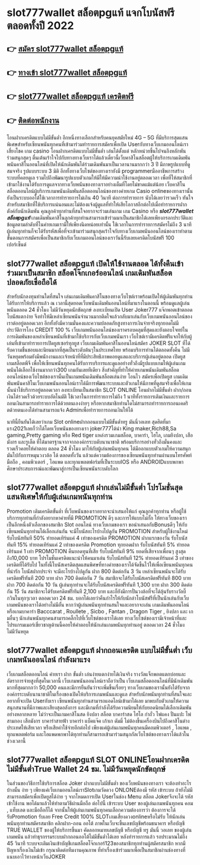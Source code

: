 # slot777wallet สล็อตpgแท้  แจกโบนัสฟรีตลอดทั้งปี 2022

## 👉 [สมัคร slot777wallet สล็อตpgแท้](https://slot777wallet.com/)
## 👉 [ทางเข้า slot777wallet สล็อตpgแท้](https://slot777wallet.com/)
## 👉 [slot777wallet สล็อตpgแท้ เครดิตฟรี](https://slot777wallet.com/)
## 👉 [ติดต่อพนักงาน](https://slot777wallet.com/)


โอนฝากเครดิตแบบไม่มีขั้นต่ำ  อีกหนึ่งทางเลือกสำหรับคนยุคสมัยใหม่ 4G – 5G ที่มีบริการสุดแสนพิเศษสำหรับเซียนพนันทุกคนที่เข้ามาร่วมทำรายการสมัครเพื่อเปิด Userกับทางเว็บเกมออนไลน์เราเสี่ยงโชค เกม casino  โอนฝากเครดิตแบบไม่มีขั้นต่ำ เล่นได้ตั้งแต่ หลักหน่วยขึ้นไปจนถึงหลักพัน ร่วมสนุกสุดๆ ตื่นเต้นเร้าใจไปกับทางทางเว็บเราได้แล้วเดี๋ยวนี้เว็บคาสิโนสล็อตผู้ให้บริการเกมเดิมพันพนันคาสิโนออนไลน์ที่เปิดให้นักเดิมพันได้ร่วมเดิมพันมาเป็นเวลานานมากกว่า 3 ปี มีภาพรูปแบบที่ดูสมจจริง รูปแบบระบบ 3 มิติ
อีกทั้งทางเว็บไซต์ของทางเรายังมี programmerมืออาชีพการสร้างระบบที่คอยดูเล  รวมไปถึงพัฒนารูปแบบตัวเกมให้มีให้มีความน่าใช้งานอยู่ตลอดเวลา เพื่อที่ให้สมาชิกที่เข้ามาใช้งานได้รับการดูแลจากทางเว็บพนันของทางเราอย่างเต็มที่โดยไม่ขาดแม้แต่น้อย เว็บคาสิโนสล็อตออนไลน์ผู้บริการเกมพนันเดิมพันสล็อตออนไลน์ของทางค่ายเกม Casio onlineของทางเรานั้นยังเป็นระบบออโต้ใช้เวลาการทำรายการไม่เกิน 40 วินาที ต่อการทำรายการ นับได้เลยว่ารวดเร็ว ทันใจสำหรับสมาชิกที่ใช้บริการแน่นอนและไม่ต้องแจ้งผู้ดูแลที่ทำให้เสียโอกาสอีกต่อไปเมื่อทำรายการฝากตังค์กับนักเดิมพัน
คุณลูกค้าทุกท่านที่สนใจอยากจะร่วมเล่นเกม เกม Casino  หรือ ***slot777wallet สล็อตpgแท้*** เกมเดิมพันคาสิโนลูกค้าทุกท่านสามารถเข้าร่วมมาเป็นสมาชิกได้เลยเพียงกรอกประวัติและข้อมูลตามลำดับที่ในค่ายเกมเรามีให้เพียงนิดหน่อยเท่านั้น ใช้เวลาในการทำรายการสมัครไม่ถึง 3 นาทีผู้เล่นทุกท่านก็จะได้รับรหัสเพื่อที่จะเข้ามาร่วมสนุกสุดเร้าใจกับทางเว็บเกมพนันออนไลน์ของเราทำตามขั้นตอนการสมัครเพื่อเป็นสมาชิกกับเว็บเกมออนไลน์ของเราวันนี้รับเลยเครดิตโบนัสฟรี 100 เปอร์เซ็นต์ 

## slot777wallet สล็อตpgแท้ เปิดให้ใช้งานตลอด ได้ทั้งคืนเข้าร่วมมาเป็นสมาชิก สล็อตโจ๊กเกอร์ออนไลน์ เกมเดิมพันสล็อตปลอดภัยเชื่อถือได้

สำหรับนักลงทุนท่านใดที่สนใจ เล่นเกมเดิมพันคาสิโนของทางเว็บไซต์เราพร้อมเปิดให้ผู้เดิมพันทุกท่านได้รับการให้บริการแล้ว ณ เวลานี้สุดยอดเว็บพนันเดิมพันออนไลน์ที่มาแรงในตอนนี้ พร้อมดูแลผู้เล่นพนันตลอด 24 ชั่วโมง ไม่มีวันหยุดนักขัตฤกษ์ ลงทะเบียนเปิด User Joker777 แจ๊กพอตเข้าตลอด โบนัสแตกง่าย จึงทำให้มีเหล่าเซียนพนันจำนวนมากติดใจแล้วกลับมาเล่นกับเว็บเกมพนันออนไลน์ของเราต่ออยู่ตลอดเวลา อีกทั้งยังมีความมั่นคงและความปลอดภัยสูงทางการเงินจ่ายจริงทุกยอดไม่มีประวัติการโกง CREDIT 100 % เว็บเกมพนันออนไลน์ของเราครอบคลุมที่สุดและยังตอบโจทย์ในการเดิมพันของเหล่าเซียนพนันที่เข้ามาใช้บริการกับเว็บเกมพนันเรา
เว็บไซต์เรามีเครดิตฟรีแจกให้กับผู้เล่นที่เข้ามาทำรายการเปิดยูสเซอร์ทุกยูส เว็บเกมเดิมพันคาสิโนออนไลน์สมัคร JOKER SLOT ที่ได้รับความชื่นชอบและนิยมมากที่สุดเป็นระดับต้นๆในประเทศไทย พร้อมบริการท่านได้ตลอดทั้งคืน ไม่มีวันหยุดพร้อมยังมีพนักงานและเจ้าหน้าที่ที่มีประสิทธิภาพคอยดูแลและบริการผู้เล่นอยู่ตลอด เปิดยูส เกมสล็อตพีจี เพื่อให้เซียนพนันทุกคนได้รับการบริการและดูแลอย่างทั่วถึงมีรูปแบบเกมให้ผู้เล่นเกมพนันได้เลือกใช้งานมากกว่า300 เกมกันเลยทีเดียว
สิ่งสำคัญที่ทำให้ค่ายเกมพนันเดิมพันสล็อตออนไลน์ของเว็บไซต์ของเรานั้นเป็นเกมพนันเดิมพันสล็อตเล่นง่าย โอนไว สมัครเพื่อเปิดยูส  เกมเดิมพันพนันคาสิโนเว็บเกมพนันออนไลน์เราได้มีการพัฒนาระบบและตัวเกมให้มีภาพที่ดูสมจริงเพื่อให้เกมนั้นน่าใช้บริการอยู่ตลอดเวลา ลงทะเบียนเป็นสมาชิก SLOT ONLINE โอนฝากไม่มีขั้นต่ำ ฝาก/ถอน เงินได้รวดเร็วด้วยระบบอัตโนมัติ ใช้เวลาในการทำรายการไม่ถึง 1 นาทีทั้งรายการเติมเงินและรายการถอนเงินสามารถทำรายการได้ด้วยตนเองง่ายๆ หรือหากสมาชิกท่านใดไม่สามารถทำรายการถอนเคดริตด้วยตนเองได้ท่านสามารถแจ้ง Adminเพื่อทำรายการถอนเงินให้ได้

นาทีนี้ยืนยันได้เลยว่าเกม Slot onlineฝากถอนแบบไม่มีขั้นต่ำทรู มันนี่วอเลท สุดฮิตที่มาแรง2021เลยก็ว่าได้โดยเว็บพนันของทางเรา joker777ได้นำ  King maker,Rich88,Sa gaming,Pretty gaming  หรือ Red tiger แหล่งรวมเกมสล็อต, บาคาร่า, ไฮโล, เกมยิงปลา, เสือมังกร และรูเล็ต ที่ได้มาตรฐานจากจากองค์กรระบดับนานาชาติ พร้อมบริการอย่างทั่วถึงมั่นคงและรวดเร็วคอยให้คำตอบ ตลอด 24 ชั่วโมง มาให้กับผู้เล่นพนันทุกคน ได้มีออกแบบตัวเกมให้ความสนุกมันไปกับการหมุนวงวล้อ ได้ ตลอดทั้งวัน แล้วแต่ความต้องการของเซียนพนันทุกท่านผ่านบนโทรศัพท์มือถือ , คอมพิวเตอร์ , ไอแพด และทุกแพลตฟอร์มที่เป็นระบบIOS หรือ ANDROIDแบบพกพา ศึกษาประสบการณ์และพัฒนาสู่การเป็นเซียนพนันระบดับโลก

## slot777wallet สล็อตpgแท้ ฝากเล่นไม่มีขั้นต่ำ โปรโมชั่นสุดแสนพิเศษให้กับผู้เล่นเกมพนันทุกท่าน

 Promotion  เติมเครดิตขั้นต่ำ ที่เว็บพนันของเราอยากจะนำเสนอให้แก่  คุณลูกค้าทุกท่าน หรือผู้ใช้บริการทุกท่านที่กำลังอยากหาค่ายที่มี  PROMOTION ดีๆ และการให้แบบไม่กั๊ก ให้ทางเว็บของเราเป็นอีกหนึ่งตัวเลือกของสมาชิก Slot ออนไลน์ ทางเว็บเกมของเรา ขอนำเสนอกับBonusดีๆ ให้กับเซียนพนันทุกท่านได้เลือกเล่นกัน จะมีโบนัสอะไรบ้างไปดูกัน
 PROMOTION สำหรับผู้ใช้งานใหม่ รับโบนัสทันที 50% ทำยอดเทิร์นแค่ 4 เท่าของเครดิต
 PROMOTION ฝากแรกของวัน รับโบนัสทันที 15% ทำยอดเทิร์นแค่ 2 เท่าของเครดิต
 Promotion ทุกยอดฝาก รับโบนัสทันที 5% ทำยอดเทิร์นแค่ 1 เท่า
 PROMOTION คืนยอดทุนที่เสีย รับโบนัสทันที 9% ยอดที่เสียจากเพื่อนๆ สูงสุดถึง10,000 บาท
โปรโมชั่นเครดิตแนะนำให้คนมาเล่น รับโบนัสทันที 12% ทำยอดเทิร์นแค่ 3 เท่าของเครดิตที่ได้รับไป
ในทั้งนี้โบนัสเครดิตสุดแสนพิศษที่ทางค่ายของเราได้จัดขึ้นไว้ให้เพื่อเซียนพนันทุกคนที่น่ารัก โบนัสฝากประจำ จะมีอะไรบ้างไปดูกัน
ฝาก 800 ติดต่อกัน 3 วัน เหล่าเซียนพนันจะได้รับเครดิตฟรีทันที 200 บาท
ฝาก 700 ติดต่อกัน 7 วัน สมาชิกจะได้รับโบนัสเครดิตฟรีทันที 800 บาท
ฝาก 700 ติดต่อกัน 10 วัน ผู้เล่นทุกท่านจะได้รับโบนัสเครดิตฟรีทันที 1,300 บาท
ฝาก 300 ติดต่อกัน 15 วัน สมาชิกจะได้รับเครดิตฟรีทันที 2,100 บาท
และก็ยังมีการปั่นวงล้อที่จะได้ลุ้นรับรางวัลบิ๊กวินในทุกๆเวลา ตลอดเวลา 24 ชม. บอกได้เลยว่าคืนกำไรให้กับนักล่าโบนัสฟรีที่เป็นนักเล่นกับเว็บเกมพนันของเราได้อย่างไม่มีอั้น หากว่าผู้เล่นพนันทุกท่านสนใจและอยากจะเล่น เกมเดิมพันออนไลน์ หรือเกมบาคาร่า Bacccarat , Roullete , Sicbo , Fantan , Dragon Tiger , ยิงปลา และ เกมอื่นๆ นักเล่นพนันทุกคนสามารถคลิ๊กไปที่เว็บไซต์ของเราได้เลย ทางเว็บไซต์ของเรามีเจ้าหน้าที่และโปรแกรมเมอร์เชี่ยวชาญด้านนี้คอยให้คำตอบให้นักเล่นเกมพนันทุกท่านอยู่ ตลอดเวลา 24 ชั่วโมง ไม่มีวันหยุด

## slot777wallet สล็อตpgแท้ ฝากถอนเครดิต แบบไม่มีขั้นต่ำ  เว็บเกมพนันออนไลน์ กำลังมาแรง

เว็บเกมสล็อตออนไลน์ ค่ายเรา ฝาก ขั้นต่ำ เล่นง่ายแตกง่ายได้เงินจริง รางวัลแจ็กพอตแตกบ่อยและอัตราการจ่ายสูงที่สุดในเวลานี้ เว็บเกมพนันออนไลน์เราถือว่าเป็น เว็บเกมสล็อตออนไลน์ที่มีนักเดิมพันมากที่สุดมากกว่า 50,000 คนและมีการยืนยันว่าจะเพิ่มขึ้นเรื่อยๆ ทางเว็บเกมของเรานั้นยังได้รับจากองค์กรระบดับนานาชาติในเรื่องของเปิดให้บริการเกมพนันและดูแล สำหรับนักพนันทุกท่านที่สนใจและอยากที่จะเปิด Userกับเรา เซียนพนันทุกท่านสามารถแอดไลน์เข้ามาได้เลย
	มาพบกับตัวเกมให้ความสนุกสนานที่มีภาพและเสียงสุดอลังการ และมีเกมที่กำลังได้รับความนิยมให้กับยอดนิยมได้เลือกเดิมพันอย่างหลากหลาย  ไม่ว่าจะเป็นเกมคาสิโนสด ยิงปลา สล็อต บาคาร่าสด ไฮโล กำถั่ว ไพ่แคง ปั่นแปะ ไพ่สามกอง เสือมังกร บาคาร่าสายฟ้า บาคาร่า แบ็คแจ๊ค เก้าเก ดัมมี่ ไม่ต้องขึ้นเครื่องบินไปถึงคาสิโนต่างประเทศให้เสียเวลา หรือเสียค่าใช้จ่ายอีกต่อไป เพียงแค่ผู้เล่นเกมพนันทุกคนมีคอมพิวเตอร์ , ไอแพด , ทุกแพลตฟอร์ม และไอแพดพกพาได้ทุกท่านก็สามารถเข้ามาร่วมสนุกกัลเว็บไซต์ของทางเราได้แล้วในช่วงเวลานี้

## slot777wallet สล็อตpgแท้ SLOT ONLINEโอนฝากเครดิต ไม่มีขั้นต่ำTrue Wallet 24 ชม. ไม่มีวันหยุดนักขัตฤกษ์

ในส่วนของวิธีการใช้บริการสล็อต Joker ฝากแบบไม่มีขั้นต่ำ ของเว็บพนันของทางเรา จะต้องทำอะไรบ้างนั้น ง่าย ๆ เพียงแค่เว็บเกมออนไลน์เราSlotเกมวัดดวง ONLONEต้องมี รหัส เข้าระบบ ถ้ายังไม่มีสามารถสมัครเพื่อเปิดยูสได้ง่าย ๆ จากโหมดการเปิด Userในช่อง Menu สล็อต Jokerจึงจะได้ รหัส เข้าใช้งาน พอได้มาแล้วให้ทำตามวิธีผ่านมือถือ ต่อไปนี้
เข้าระบบ User  ของผู้เล่นเกมพนันทุกคน คอม , แท็บเลต และมือถือก็ได้
จากนั้นให้ผู้เล่นเกมพนันทุกคนเลือกความต้องการว่า ต้องการจะได้รับPromotion รับเลย Free Credit 100% SLOTเกมเสี่ยงดวงonlineหรือไม่รับ
ให้นักเล่นพนันทุกท่านสมัครสมาชิก คลิกฝาก-ถอน ออโต้ ภาพในเว็บจะขึ้นเลขบัญชีพร้อมธนาคาร หรือบัญชี TRUE WALLET ของผู้ให้บริการขึ้นมา
คัดลอกหมายเลขบัญชี หรือบัญชี  ทรู มันนี่ วอเลท ของผู้เล่นเกมพนัน แล้วทำธุรกรรมระบบฝากถอนออโต้ไม่มีขั้นต่ำได้เลย
หลังทำรายการแล้ว รอประมาณไม่ถึง 45 วินาที ระบบจะเติมเงินเข้าบัญชีเกมสล็อตโจ๊กเกอร์123ของสมาชิกทุกท่านผู้สมัครสมาชิก
หากมีปัญหาเรื่องเงินไม่เข้า กรุณาติดต่อทีมงานคุณภาพ ที่ทำเรื่องเข้าร่วมมาเพื่อเป็นสมาชิกผ่านช่องทางที่แนบเอาไว้ทางหน้าเว็บJOKER


